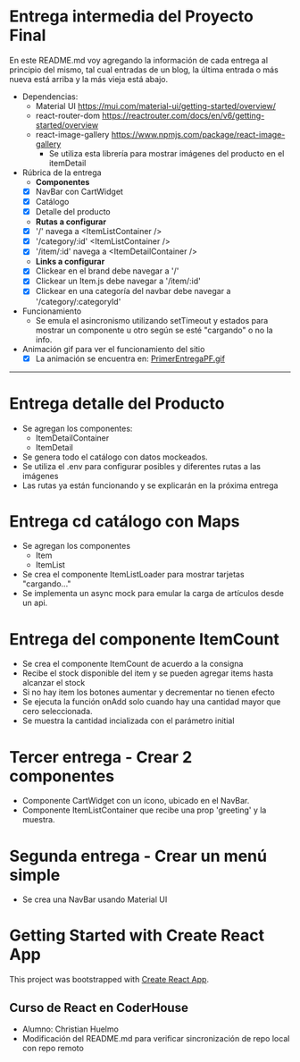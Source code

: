 # Entrega intermedia del Proyecto Final

En este README.md voy agregando la información de cada entrega al principio del mismo, tal cual entradas de un blog, la última entrada o más nueva está arriba y la más vieja está abajo.

- Dependencias:
  - Material UI https://mui.com/material-ui/getting-started/overview/
  - react-router-dom https://reactrouter.com/docs/en/v6/getting-started/overview
  - react-image-gallery https://www.npmjs.com/package/react-image-gallery
    - Se utiliza esta librería para mostrar imágenes del producto en el itemDetail
- Rúbrica de la entrega
  - **Componentes**
  - [x] NavBar con CartWidget
  - [x] Catálogo
  - [x] Detalle del producto
  - **Rutas a configurar**
  - [x] '/' navega a &lt;ItemListContainer /&gt;
  - [x] '/category/:id' &lt;ItemListContainer /&gt;
  - [x] '/item/:id' navega a &lt;ItemDetailContainer /&gt;
  - **Links a configurar**
  - [x] Clickear en el brand debe navegar a '/'
  - [x] Clickear un Item.js debe navegar a '/item/:id'
  - [x] Clickear en una categoría del navbar debe navegar a '/category/:categoryId'
- Funcionamiento
  - Se emula el asincronismo utilizando setTimeout y estados para mostrar un componente u otro según se esté "cargando" o no la info.
- Animación gif para ver el funcionamiento del sitio
  - [x] La animación se encuentra en: [PrimerEntregaPF.gif](https://drive.google.com/file/d/10XYUjUzZyuRfiKn1LBV8ys6ZbLU6TLUp/view?usp=sharing)

<hr>

# Entrega detalle del Producto

- Se agregan los componentes:
  - ItemDetailContainer
  - ItemDetail
- Se genera todo el catálogo con datos mockeados.
- Se utiliza el .env para configurar posibles y diferentes rutas a las imágenes
- Las rutas ya están funcionando y se explicarán en la próxima entrega

# Entrega cd catálogo con Maps

- Se agregan los componentes
  - Item
  - ItemList
- Se crea el componente ItemListLoader para mostrar tarjetas "cargando..."
- Se implementa un async mock para emular la carga de artículos desde un api.

# Entrega del componente ItemCount

- Se crea el componente ItemCount de acuerdo a la consigna
- Recibe el stock disponible del item y se pueden agregar items hasta alcanzar el stock
- Si no hay item los botones aumentar y decrementar no tienen efecto
- Se ejecuta la función onAdd solo cuando hay una cantidad mayor que cero seleccionada.
- Se muestra la cantidad incializada con el parámetro initial

# Tercer entrega - Crear 2 componentes

- Componente CartWidget con un ícono, ubicado en el NavBar.
- Componente ItemListContainer que recibe una prop 'greeting' y la muestra.

# Segunda entrega - Crear un menú simple

- Se crea una NavBar usando Material UI

# Getting Started with Create React App

This project was bootstrapped with [Create React App](https://github.com/facebook/create-react-app).

## Curso de React en CoderHouse

- Alumno: Christian Huelmo
- Modificación del README.md para verificar sincronización de repo local con repo remoto
